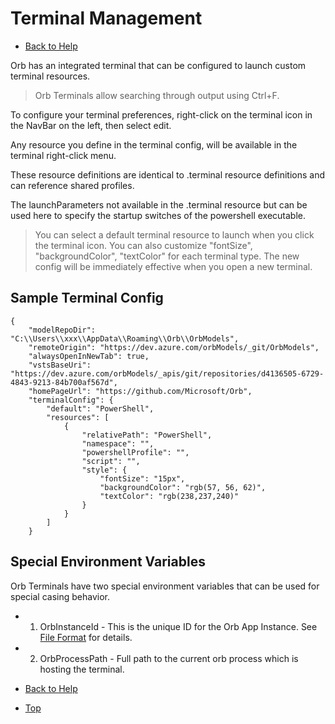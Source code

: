 # Terminal Management

* [Back to Help](all.md)

Orb has an integrated terminal that can be configured to launch custom terminal resources.

> Orb Terminals allow searching through output using Ctrl+F.

To configure your terminal preferences, right-click on the terminal icon in the NavBar on the left, then select edit.

Any resource you define in the terminal config, will be available in the terminal right-click menu.

These resource definitions are identical to .terminal resource definitions and can reference shared profiles.

The launchParameters not available in the .terminal resource but can be used here to specify the startup switches of the powershell executable.

> You can select a default terminal resource to launch when you click the terminal icon.
> You can also customize "fontSize", "backgroundColor", "textColor" for each terminal type. The new config will be immediately effective when you open a new terminal.

## Sample Terminal Config

```
{
	"modelRepoDir": "C:\\Users\\xxx\\AppData\\Roaming\\Orb\\OrbModels",
	"remoteOrigin": "https://dev.azure.com/orbModels/_git/OrbModels",
	"alwaysOpenInNewTab": true,
	"vstsBaseUri": "https://dev.azure.com/orbModels/_apis/git/repositories/d4136505-6729-4843-9213-84b700af567d",
	"homePageUrl": "https://github.com/Microsoft/Orb",
	"terminalConfig": {
		"default": "PowerShell",
		"resources": [
			{
				"relativePath": "PowerShell",
				"namespace": "",
				"powershellProfile": "",
				"script": "",
				"style": {
					"fontSize": "15px",
					"backgroundColor": "rgb(57, 56, 62)",
					"textColor": "rgb(238,237,240)"
				}
			}
		]
	}
```

## Special Environment Variables

Orb Terminals have two special environment variables that can be used for special casing behavior.

* 1. OrbInstanceId - This is the unique ID for the Orb App Instance. See [File Format](fileFormat.md) for details.
* 2. OrbProcessPath - Full path to the current orb process which is hosting the terminal.

* [Back to Help](all.md)
* [Top](#terminal-management)
